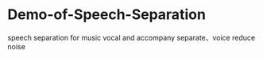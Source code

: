 # Demo-of-Speech-Separation
speech separation for music vocal  and accompany separate、voice reduce noise
